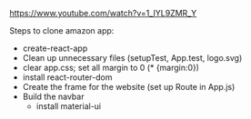 https://www.youtube.com/watch?v=1_IYL9ZMR_Y

Steps to clone amazon app:

- create-react-app
- Clean up unnecessary files (setupTest, App.test, logo.svg)
- clear app.css; set all margin to 0 (\* {margin:0})
- install react-router-dom
- Create the frame for the website (set up Route in App.js)
- Build the navbar
  - install material-ui

